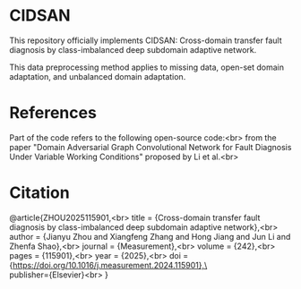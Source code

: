 CIDSAN
==
This repository officially implements CIDSAN: Cross-domain transfer fault diagnosis by class-imbalanced deep subdomain adaptive network.

This data preprocessing method applies to missing data, open-set domain adaptation, and unbalanced domain adaptation.

References
==
Part of the code refers to the following open-source code:\<br>
from the paper "Domain Adversarial Graph Convolutional Network for Fault Diagnosis Under Variable Working Conditions" proposed by Li et al.\<br>
 
Citation
==
@article{ZHOU2025115901,\<br>
title = {Cross-domain transfer fault diagnosis by class-imbalanced deep subdomain adaptive network},\<br>
author = {Jianyu Zhou and Xiangfeng Zhang and Hong Jiang and Jun Li and Zhenfa Shao},\<br>
journal = {Measurement},\<br>
volume = {242},\<br>
pages = {115901},\<br>
year = {2025},\<br>
doi = {https://doi.org/10.1016/j.measurement.2024.115901},\<br>
publisher={Elsevier}\<br>
}
